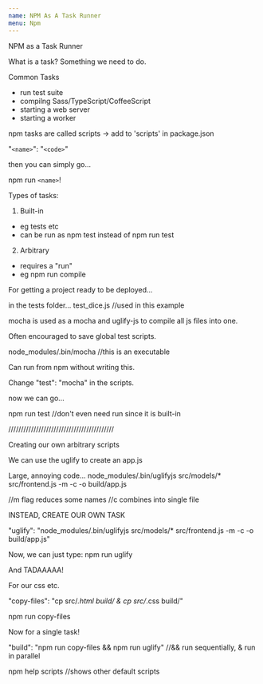 ```yaml
---
name: NPM As A Task Runner
menu: Npm
---
```


NPM as a Task Runner

What is a task? Something we need to do.

Common Tasks

- run test suite
- compilng Sass/TypeScript/CoffeeScript
- starting a web server
- starting a worker

npm tasks are called scripts -> add to 'scripts' in package.json

"`<name>`": "`<code>`"

then you can simply go...

npm run `<name>`!

Types of tasks:

1. Built-in

- eg tests etc
- can be run as npm test instead of npm run test

2. Arbitrary

- requires a "run"
- eg npm run compile

For getting a project ready to be deployed...

in the tests folder... test_dice.js //used in this example

mocha is used as a mocha and uglify-js to compile all js files into one.

Often encouraged to save global test scripts.

node_modules/.bin/mocha //this is an executable

Can run from npm without writing this.

Change "test": "mocha" in the scripts.

now we can go...

npm run test //don't even need run since it is built-in

//////////////////////////////////////////

Creating our own arbitrary scripts

We can use the uglify to create an app.js

Large, annoying code...
node_modules/.bin/uglifyjs src/models/\* src/frontend.js -m -c -o build/app.js

//m flag reduces some names
//c combines into single file

INSTEAD, CREATE OUR OWN TASK

"uglify": "node_modules/.bin/uglifyjs src/models/\* src/frontend.js -m -c -o build/app.js"

Now, we can just type:
npm run uglify

And TADAAAAA!

For our css etc.

"copy-files": "cp src/_.html build/ & cp src/_.css build/"

npm run copy-files

Now for a single task!

"build": "npm run copy-files && npm run uglify" //&& run sequentially, & run in parallel

npm help scripts //shows other default scripts
